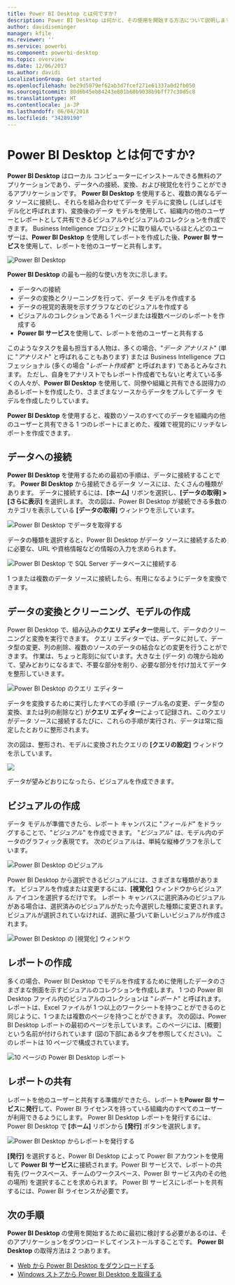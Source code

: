 ```yaml
---
title: Power BI Desktop とは何ですか?
description: Power BI Desktop は何かと、その使用を開始する方法について説明します
author: davidiseminger
manager: kfile
ms.reviewer: ''
ms.service: powerbi
ms.component: powerbi-desktop
ms.topic: overview
ms.date: 12/06/2017
ms.author: davidi
LocalizationGroup: Get started
ms.openlocfilehash: be29d5879ef62ab3d7fcef271e61337a0d2fb050
ms.sourcegitcommit: 80d6b45eb84243e801b60b9038b9bff77c30d5c8
ms.translationtype: HT
ms.contentlocale: ja-JP
ms.lasthandoff: 06/04/2018
ms.locfileid: "34289190"
---
```

# <a name="what-is-power-bi-desktop"></a>Power BI Desktop とは何ですか?

**Power BI Desktop** はローカル コンピューターにインストールできる無料のアプリケーションであり、データへの接続、変換、および視覚化を行うことができるアプリケーションです。 **Power BI Desktop** を使用すると、複数の異なるデータ ソースに接続し、それらを組み合わせてデータ モデルに変換し (しばしばモデル化と呼ばれます)、変換後のデータ モデルを使用して、組織内の他のユーザーとレポートとして共有できるビジュアルやビジュアルのコレクションを作成できます。 Business Intelligence プロジェクトに取り組んでいるほとんどのユーザーは、**Power BI Desktop** を使用してレポートを作成した後、**Power BI サービス**を使用して、レポートを他のユーザーと共有します。

![Power BI Desktop](media/desktop-what-is-desktop/what-is-desktop_01.png)

**Power BI Desktop** の最も一般的な使い方を次に示します。

* データへの接続
* データの変換とクリーニングを行って、データ モデルを作成する
* データの視覚的表現を示すグラフなどのビジュアルを作成する
* ビジュアルのコレクションである 1 ページまたは複数ページのレポートを作成する
* **Power BI サービス**を使用して、レポートを他のユーザーと共有する

このようなタスクを最も担当する人物は、多くの場合、"*データ アナリスト*" (単に "*アナリスト*" と呼ばれることもあります) または Business Intelligence プロフェッショナル (多くの場合 "*レポート作成者*" と呼ばれます) であるとみなされます。 ただし、自身をアナリストでもレポート作成者でもないと考えている多くの人々が、**Power BI Desktop** を使用して、同僚や組織と共有できる説得力のあるレポートを作成したり、さまざまなソースからデータをプルしてデータ モデルを作成したりしています。

**Power BI Desktop** を使用すると、複数のソースのすべてのデータを組織内の他のユーザーと共有できる 1 つのレポートにまとめた、複雑で視覚的にリッチなレポートを作成できます。 

## <a name="connect-to-data"></a>データへの接続
**Power BI Desktop** を使用するための最初の手順は、データに接続することです。 **Power BI Desktop** から接続できるデータ ソースには、たくさんの種類があります。 データに接続するには、**[ホーム]** リボンを選択し、**[データの取得] > [さらに表示]** を選択します。 次の図は、Power BI Desktop が接続できる多数のカテゴリを表示している **[データの取得]** ウィンドウを示しています。

![Power BI Desktop でデータを取得する](media/desktop-what-is-desktop/what-is-desktop_02.png)

データの種類を選択すると、Power BI Desktop がデータ ソースに接続するために必要な、URL や資格情報などの情報の入力を求められます。

![Power BI Desktop で SQL Server データベースに接続する](media/desktop-what-is-desktop/what-is-desktop_03.png)

1 つまたは複数のデータ ソースに接続したら、有用になるようにデータを変換できます。

## <a name="transform-and-clean-data-create-a-model"></a>データの変換とクリーニング、モデルの作成

Power BI Desktop で、組み込みの**クエリ エディター**使用して、データのクリーニングと変換を実行できます。 クエリ エディターでは、データに対して、データ型の変更、列の削除、複数のソースのデータの結合などの変更を行うことができます。 作業は、ちょっと彫刻に似ています。大きな土 (データ) の塊から始めて、望みどおりになるまで、不要な部分を削り、必要な部分を付け加えてデータを整形していきます。 

![Power BI Desktop のクエリ エディター](media/desktop-getting-started/designer_gsg_editquery.png)

データを変換するために実行したすべての手順 (テーブル名の変更、データ型の変換、または列の削除など) が**クエリ エディター**によって記録され、このクエリがデータ ソースに接続するたびに、これらの手順が実行され、データは常に指定したとおりに整形されます。

次の図は、整形され、モデルに変換されたクエリの **[クエリの設定]** ウィンドウを示しています。

 ![](media/desktop-getting-started/shapecombine_querysettingsfinished.png)

データが望みどおりになったら、ビジュアルを作成できます。 

## <a name="create-visuals"></a>ビジュアルの作成 

データ モデルが準備できたら、レポート キャンバスに "*フィールド*" をドラッグすることで、"*ビジュアル*" を作成できます。 "*ビジュアル*" は、モデル内のデータのグラフィック表現です。 次のビジュアルは、単純な縦棒グラフを示しています。 

![Power BI Desktop のビジュアル](media/desktop-what-is-desktop/what-is-desktop_04.png)

Power BI Desktop から選択できるビジュアルには、さまざまな種類があります。 ビジュアルを作成または変更するには、**[視覚化]** ウィンドウからビジュアル アイコンを選択するだけです。 レポート キャンバスに選択済みのビジュアルがある場合は、選択済みのビジュアルがたった今選択した種類に変更されます。 ビジュアルが選択されていなければ、選択に基づいて新しいビジュアルが作成されます。

![Power BI Desktop の [視覚化] ウィンドウ](media/desktop-what-is-desktop/what-is-desktop_05.png)

## <a name="create-reports"></a>レポートの作成

多くの場合、Power BI Desktop でモデルを作成するために使用したデータのさまざまな側面を示すビジュアルのコレクションを作成します。 1 つの Power BI Desktop ファイル内のビジュアルのコレクションは "*レポート*" と呼ばれます。 レポートは、Excel ファイルが 1 つ以上のワークシートを持つことができるのと同じように、1 つまたは複数のページを持つことができます。 次の図は、Power BI Desktop レポートの最初のページを示しています。このページには、[概要] という名前が付けられています (図の下部にあるタブを参照してください)。 このレポートは 10 ページで構成されています。

![10 ページの Power BI Desktop レポート](media/desktop-what-is-desktop/what-is-desktop_01.png)

## <a name="share-reports"></a>レポートの共有

レポートを他のユーザーと共有する準備ができたら、レポートを**Power BI サービス**に**発行**して、Power BI ライセンスを持っている組織内のすべてのユーザーが利用できるようにします。 Power BI Desktop レポートを発行するには、Power BI Desktop で **[ホーム]** リボンから **[発行]** ボタンを選択します。

![Power BI Desktop からレポートを発行する](media/desktop-what-is-desktop/what-is-desktop_06.png)

**[発行]** を選択すると、Power BI Desktop によって Power BI アカウントを使用して **Power BI サービス**に接続されます。Power BI サービスで、レポートの共有先 (ワークスペース、チームのワークスペース、Power BI サービス内のその他の場所) を選択することを求められます。 Power BI サービスにレポートを共有するには、Power BI ライセンスが必要です。


## <a name="next-steps"></a>次の手順

**Power BI Desktop** の使用を開始するために最初に検討する必要があるのは、そのアプリケーションをダウンロードしてインストールすることです。 **Power BI Desktop** の取得方法は 2 つあります。

* [Web から Power BI Desktop をダウンロードする](desktop-get-the-desktop.md)
* [Windows ストアから Power BI Desktop を取得する](http://aka.ms/pbidesktopstore)
